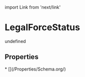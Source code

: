 import Link from 'next/link'
# LegalForceStatus

undefined

## Properties

<Grid>
* [](/Properties/Schema.org/)

</Grid>

